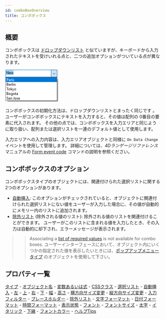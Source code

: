 ```yaml
---
id: comboBoxOverview
title: コンボボックス
---
```


## 概要

コンボボックスは [ドロップダウンリスト](dropdownList_Overview.md#概要) と似ていますが、キーボードから入力されたテキストを受けいれる点と、二つの追加オプションがついている点が異なります。

![](../assets/en/FormObjects/combo_box.png)

コンボボックスの初期化方法は、ドロップダウンリストとまったく同じです 。 ユーザーがコンボボックスにテキストを入力すると、その値は配列の 0番目の要素に代入されます。 その他の点では、コンボボックスを入力エリアと同じように取り扱い、配列または選択リストを一連のデフォルト値として使用します。

入力エリアへの入力内容は、入力エリアオブジェクトと同様に `On Data Change` イベントを使用して管理します。 詳細については、*4Dランゲージリファレンス* マニュアルの [Form event code](https://doc.4d.com/4Dv18/4D/18/Form-event-code.301-4505020.ja.html) コマンドの説明を参照ください。

## コンボボックスのオプション

コンボボックスタイプのオブジェクトには、関連付けられた選択リストに関する 2つのオプションがあります。

- [自動挿入](properties_DataSource.md#自動挿入): このオプションがチェックされていると、オブジェクトに関連付けられた選択リストにない値をユーザーが入力した場合に、その値が自動的にメモリー内のリストに追加されます。
- [除外リスト](properties_RangeOfValues.md#除外リスト) (除外される値のリスト): 除外される値のリストを関連付けることができます。 ユーザーがこのリストに含まれる値を入力したとき、その入力は自動的に却下され、エラーメッセージが表示されます。
> > Associating a [list of required values](properties_RangeOfValues.md#required-list) is not available for combo boxes. ユーザーインターフェースにおいて、オブジェクト内にいくつかの指定された値を表示したいときには、[ポップアップメニュータイプ](dropdownList_Overview.md#概要) のオブジェクトを使用して下さい。

## プロパティ一覧

[タイプ](properties_Object.md#タイプ) - [オブジェクト名](properties_Object.md#オブジェクト名) - [変数あるいは式](properties_Object.md#変数あるいは式) - [CSSクラス](properties_Object.md#cssクラス) - [選択リスト](properties_DataSource.md#選択リスト) - [自動挿入](properties_DataSource.md#選択リスト) - [左](properties_CoordinatesAndSizing.md#左) - [上](properties_CoordinatesAndSizing.md#上) - [右](properties_CoordinatesAndSizing.md#右) - [下](properties_CoordinatesAndSizing.md#下) - [幅](properties_CoordinatesAndSizing.md#幅) - [高さ](properties_CoordinatesAndSizing.md#高さ) - [横方向サイズ変更](properties_ResizingOptions.md#横方向サイズ変更) - [縦方向サイズ変更](properties_ResizingOptions.md#縦方向サイズ変更) - [入力フィルター](properties_Entry.md#入力フィルター) - [プレースホルダー](properties_Entry.md#プレースホルダー) - [除外リスト](properties_RangeOfValues.md#除外リスト) - [文字フォーマット](properties_Display.md#文字フォーマット) - [日付フォーマット](properties_Display.md#日付フォーマット) - [時間フォーマット](properties_Display.md#時間フォーマット) - [表示状態](properties_Display.md#表示状態) - [フォント](properties_Text.md#フォント) - [フォントサイズ](properties_Text.md#フォントサイズ) - [太字](properties_Text.md#太字) - [イタリック](properties_Text.md#イタリック) - [下線](properties_Text.md#下線) - [フォントカラー](properties_Text.md#フォントカラー) - [ヘルプTips](properties_Help.md#ヘルプtips)  
